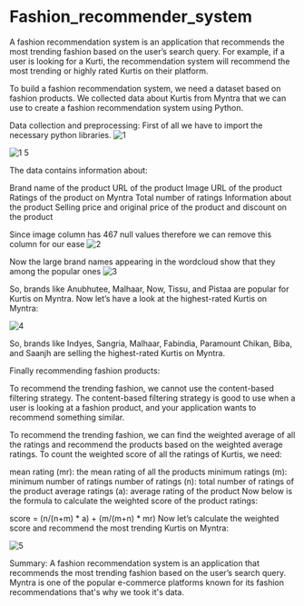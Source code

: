 # Fashion_recommender_system
A fashion recommendation system is an application that recommends the most trending fashion based on the user’s search query. For example, if a user is looking for a Kurti, the recommendation system will recommend the most trending or highly rated Kurtis on their platform.

To build a fashion recommendation system, we need a dataset based on fashion products. We collected data about Kurtis from Myntra that we can use to create a fashion recommendation system using Python.

Data collection and preprocessing:
First of all we have to import the necessary python libraries.
![1](https://github.com/gaganthakur04/fashion_recommender_system/assets/64032653/f73aae1c-0cd6-4346-8dea-218650553a90)

![1 5](https://github.com/gaganthakur04/fashion_recommender_system/assets/64032653/3204cd43-f2f6-4ef2-8c4c-e31710c7b36e)

The data contains information about:

Brand name of the product
URL of the product
Image URL of the product
Ratings of the product on Myntra
Total number of ratings
Information about the product
Selling price and original price of the product
and discount on the product

Since image column has 467 null values therefore we can remove this column for our ease 
![2](https://github.com/gaganthakur04/fashion_recommender_system/assets/64032653/e5f2e323-e068-44e9-9e5b-fb65202bf8d4)

Now the large brand names appearing in the wordcloud show that they among the popular ones
![3](https://github.com/gaganthakur04/fashion_recommender_system/assets/64032653/8eb86263-0d76-48e7-946b-546f8cc9e164)

So, brands like Anubhutee, Malhaar, Now, Tissu, and Pistaa are popular for Kurtis on Myntra. Now let’s have a look at the highest-rated Kurtis on Myntra:

![4](https://github.com/gaganthakur04/fashion_recommender_system/assets/64032653/f253085b-dddc-4fcc-ae8a-499822f1e2d5)

So, brands like Indyes, Sangria, Malhaar, Fabindia, Paramount Chikan, Biba, and Saanjh are selling the highest-rated Kurtis on Myntra.

Finally recommending fashion products:

To recommend the trending fashion, we cannot use the content-based filtering strategy. The content-based filtering strategy is good to use when a user is looking at a fashion product, and your application wants to recommend something similar.

To recommend the trending fashion, we can find the weighted average of all the ratings and recommend the products based on the weighted average ratings. To count the weighted score of all the ratings of Kurtis, we need:

mean rating (mr): the mean rating of all the products
minimum ratings (m): minimum number of ratings
number of ratings (n): total number of ratings of the product
average ratings (a): average rating of the product
Now below is the formula to calculate the weighted score of the product ratings:

score = (n/(n+m) * a) + (m/(m+n) * mr)
Now let’s calculate the weighted score and recommend the most trending Kurtis on Myntra:

![5](https://github.com/gaganthakur04/fashion_recommender_system/assets/64032653/1e594683-33e1-45c9-ab21-bf7c2a5ec3cf)

Summary:
A fashion recommendation system is an application that recommends the most trending fashion based on the user’s search query. Myntra is one of the popular e-commerce platforms known for its fashion recommendations that's why we took it's data.
